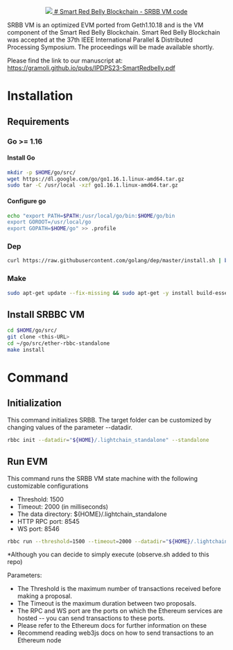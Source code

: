 <p align="center"> 
  <a href="https://skillicons.dev">
    <img src="https://skillicons.dev/icons?i=go" /> # Smart Red Belly Blockchain - SRBB VM code
  </a>
</p>




SRBB VM is an optimized EVM ported from Geth1.10.18 and is the VM component of the Smart Red Belly Blockchain.
Smart Red Belly Blockchain was accepted at the 37th IEEE International Parallel & Distributed Processing Symposium.
The proceedings will be made available shortly.

Please find the link to our manuscript at: https://gramoli.github.io/pubs/IPDPS23-SmartRedbelly.pdf


# Installation

## Requirements

### Go >= 1.16

#### Install Go

```bash
mkdir -p $HOME/go/src/
wget https://dl.google.com/go/go1.16.1.linux-amd64.tar.gz
sudo tar -C /usr/local -xzf go1.16.1.linux-amd64.tar.gz
```

#### Configure go

```bash
echo "export PATH=$PATH:/usr/local/go/bin:$HOME/go/bin
export GOROOT=/usr/local/go
export GOPATH=$HOME/go" >> .profile
```

### Dep

```bash
curl https://raw.githubusercontent.com/golang/dep/master/install.sh | bash
```

### Make

```bash
sudo apt-get update --fix-missing && sudo apt-get -y install build-essential
```

## Install SRBBC VM

```bash
cd $HOME/go/src/
git clone <this-URL>
cd ~/go/src/ether-rbbc-standalone
make install
```

# Command

## Initialization

This command initializes SRBB.
The target folder can be customized by changing values of the parameter --datadir.

```bash
rbbc init --datadir="${HOME}/.lightchain_standalone" --standalone
```

## Run EVM

This command runs the SRBB VM state machine with the following customizable configurations
* Threshold: 1500
* Timeout: 2000 (in milliseconds)
* The data directory: ${HOME}/.lightchain_standalone
* HTTP RPC port: 8545
* WS port: 8546

```bash
rbbc run --threshold=1500 --timeout=2000 --datadir="${HOME}/.lightchain_standalone" --http --http.addr=0.0.0.0 --http.port=8545 --http.api eth,net,web3,personal,admin --ws --ws.addr=0.0.0.0 --ws.port=8546 --ws.origins="*" --ws.api eth,net,web3,personal,admin
```
*Although you can decide to simply execute (observe.sh added to this repo)

Parameters:
* The Threshold is the maximum number of transactions received before making a proposal.
* The Timeout is the maximum duration between two proposals.
* The RPC and WS port are the ports on which the Ethereum services are hosted -- you can send transactions to these ports.
* Please refer to the Ethereum docs for further information on these
* Recommend reading web3js docs on how to send transactions to an Ethereum node
